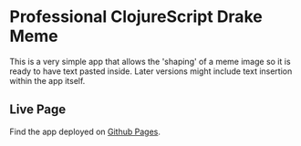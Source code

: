  # Professional ClojureScript Drake Meme

 This is a very simple app that allows the 'shaping' of a meme image so it is
 ready to have text pasted inside. Later versions might include text insertion
 within the app itself.

 ## Live Page

 Find the app deployed on [Github Pages](https://aurmer.github.io/pro-cljs-drake-meme/).
